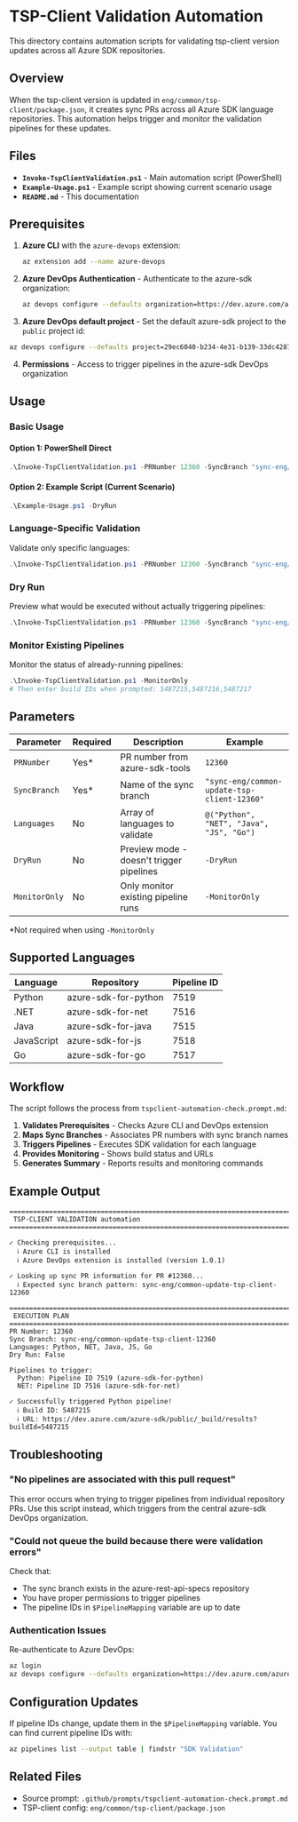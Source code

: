 # TSP-Client Validation Automation

This directory contains automation scripts for validating tsp-client version updates across all Azure SDK repositories.

## Overview

When the tsp-client version is updated in `eng/common/tsp-client/package.json`, it creates sync PRs across all Azure SDK language repositories. This automation helps trigger and monitor the validation pipelines for these updates.

## Files

- **`Invoke-TspClientValidation.ps1`** - Main automation script (PowerShell)
- **`Example-Usage.ps1`** - Example script showing current scenario usage
- **`README.md`** - This documentation

## Prerequisites

1. **Azure CLI** with the `azure-devops` extension:

   ```bash
   az extension add --name azure-devops
   ```

2. **Azure DevOps Authentication** - Authenticate to the azure-sdk organization:

   ```bash
   az devops configure --defaults organization=https://dev.azure.com/azure-sdk
   ```

3. **Azure DevOps default project** - Set the default azure-sdk project to the `public` project id:

```bash
az devops configure --defaults project=29ec6040-b234-4e31-b139-33dc4287b756
```

4. **Permissions** - Access to trigger pipelines in the azure-sdk DevOps organization

## Usage

### Basic Usage

#### Option 1: PowerShell Direct

```powershell
.\Invoke-TspClientValidation.ps1 -PRNumber 12360 -SyncBranch "sync-eng/common-update-tsp-client-12360"
```

#### Option 2: Example Script (Current Scenario)

```powershell
.\Example-Usage.ps1 -DryRun
```

### Language-Specific Validation

Validate only specific languages:

```powershell
.\Invoke-TspClientValidation.ps1 -PRNumber 12360 -SyncBranch "sync-eng/common-update-tsp-client-12360" -Languages @("Python", "NET")
```

### Dry Run

Preview what would be executed without actually triggering pipelines:

```powershell
.\Invoke-TspClientValidation.ps1 -PRNumber 12360 -SyncBranch "sync-eng/common-update-tsp-client-12360" -DryRun
```

### Monitor Existing Pipelines

Monitor the status of already-running pipelines:

```powershell
.\Invoke-TspClientValidation.ps1 -MonitorOnly
# Then enter build IDs when prompted: 5487215,5487216,5487217
```

## Parameters

| Parameter     | Required | Description                              | Example                                     |
| ------------- | -------- | ---------------------------------------- | ------------------------------------------- |
| `PRNumber`    | Yes\*    | PR number from azure-sdk-tools           | `12360`                                     |
| `SyncBranch`  | Yes\*    | Name of the sync branch                  | `"sync-eng/common-update-tsp-client-12360"` |
| `Languages`   | No       | Array of languages to validate           | `@("Python", "NET", "Java", "JS", "Go")`    |
| `DryRun`      | No       | Preview mode - doesn't trigger pipelines | `-DryRun`                                   |
| `MonitorOnly` | No       | Only monitor existing pipeline runs      | `-MonitorOnly`                              |

\*Not required when using `-MonitorOnly`

## Supported Languages

| Language   | Repository           | Pipeline ID |
| ---------- | -------------------- | ----------- |
| Python     | azure-sdk-for-python | 7519        |
| .NET       | azure-sdk-for-net    | 7516        |
| Java       | azure-sdk-for-java   | 7515        |
| JavaScript | azure-sdk-for-js     | 7518        |
| Go         | azure-sdk-for-go     | 7517        |

## Workflow

The script follows the process from `tspclient-automation-check.prompt.md`:

1. **Validates Prerequisites** - Checks Azure CLI and DevOps extension
2. **Maps Sync Branches** - Associates PR numbers with sync branch names
3. **Triggers Pipelines** - Executes SDK validation for each language
4. **Provides Monitoring** - Shows build status and URLs
5. **Generates Summary** - Reports results and monitoring commands

## Example Output

```
================================================================================
 TSP-CLIENT VALIDATION automation
================================================================================

✓ Checking prerequisites...
  ℹ Azure CLI is installed
  ℹ Azure DevOps extension is installed (version 1.0.1)

✓ Looking up sync PR information for PR #12360...
  ℹ Expected sync branch pattern: sync-eng/common-update-tsp-client-12360

================================================================================
 EXECUTION PLAN
================================================================================
PR Number: 12360
Sync Branch: sync-eng/common-update-tsp-client-12360
Languages: Python, NET, Java, JS, Go
Dry Run: False

Pipelines to trigger:
  Python: Pipeline ID 7519 (azure-sdk-for-python)
  NET: Pipeline ID 7516 (azure-sdk-for-net)

✓ Successfully triggered Python pipeline!
  ℹ Build ID: 5487215
  ℹ URL: https://dev.azure.com/azure-sdk/public/_build/results?buildId=5487215
```

## Troubleshooting

### "No pipelines are associated with this pull request"

This error occurs when trying to trigger pipelines from individual repository PRs. Use this script instead, which triggers from the central azure-sdk DevOps organization.

### "Could not queue the build because there were validation errors"

Check that:

- The sync branch exists in the azure-rest-api-specs repository
- You have proper permissions to trigger pipelines
- The pipeline IDs in `$PipelineMapping` variable are up to date

### Authentication Issues

Re-authenticate to Azure DevOps:

```bash
az login
az devops configure --defaults organization=https://dev.azure.com/azure-sdk
```

## Configuration Updates

If pipeline IDs change, update them in the `$PipelineMapping` variable. You can find current pipeline IDs with:

```bash
az pipelines list --output table | findstr "SDK Validation"
```

## Related Files

- Source prompt: `.github/prompts/tspclient-automation-check.prompt.md`
- TSP-client config: `eng/common/tsp-client/package.json`
